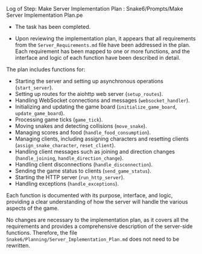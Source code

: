 Log of Step: Make Server Implementation Plan : Snake6/Prompts/Make Server Implementation Plan.pe


 - The task has been completed.

 - Upon reviewing the implementation plan, it appears that all requirements from the `Server_Requirements.md` file have been addressed in the plan. Each requirement has been mapped to one or more functions, and the interface and logic of each function have been described in detail.

The plan includes functions for:
- Starting the server and setting up asynchronous operations (`start_server`).
- Setting up routes for the aiohttp web server (`setup_routes`).
- Handling WebSocket connections and messages (`websocket_handler`).
- Initializing and updating the game board (`initialize_game_board`, `update_game_board`).
- Processing game ticks (`game_tick`).
- Moving snakes and detecting collisions (`move_snake`).
- Managing scores and food (`handle_food_consumption`).
- Managing clients, including assigning characters and resetting clients (`assign_snake_character`, `reset_client`).
- Handling client messages such as joining and direction changes (`handle_joining`, `handle_direction_change`).
- Handling client disconnections (`handle_disconnection`).
- Sending the game status to clients (`send_game_status`).
- Starting the HTTP server (`run_http_server`).
- Handling exceptions (`handle_exceptions`).

Each function is documented with its purpose, interface, and logic, providing a clear understanding of how the server will handle the various aspects of the game.

No changes are necessary to the implementation plan, as it covers all the requirements and provides a comprehensive description of the server-side functions. Therefore, the file `Snake6/Planning/Server_Implementation_Plan.md` does not need to be rewritten.